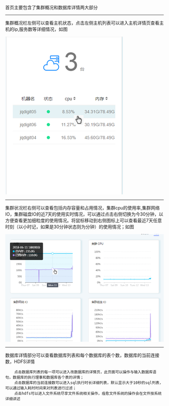 首页主要包含了集群概况和数据库详情两大部分

---

集群概况栏左侧可以查看主机状态，点击左侧主机列表可以进入主机详情页查看主机的ip,服务数等详细情况，如图

![](/assets/首页.png)

---

集群状况栏右侧可以查看包括内存容量和占用情况，集群cpu的使用率,集群网络IO，集群磁盘IO的近7天的使用实时情况，可以通过点击右侧切换为今30分钟，以方便查看更加细粒度的使用情况。将鼠标移动到右侧图标上可以查看最近7天任意时刻（以小时记，如果是30分钟状态则为分钟）的使用情况；如图

![](/assets/首页图标.png)

---

数据库详情部分可以查看数据库列表和每个数据库的表个数，数据库的当前连接数，HDFS详情

```
    点击数据库列表的每一项可以进入改数据库的详情页，此页面可以操作与输入数据库语句，数据库的执行理事和数据库各个表的详情；
    点击数据库的当前连接数可以进入sql执行时长详细列表，默认显示大于10秒的sql列表，可以通过输入耗时时间来对列表进行过滤；
    点击hdfs可以进入文件系统尽享文件系统相关操作，痊愈文件系统的操作会在文件按系统详细讲述
```



